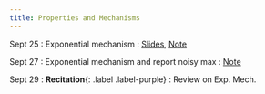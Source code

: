 ```yaml
---
title: Properties and Mechanisms
---
```


Sept 25
: Exponential mechanism
  : [Slides](https://drive.google.com/file/d/19xKaNidoM5u_dUrY1EY__BmYc6ILw8IT/view), [Note](https://drive.google.com/file/d/18O6O0HncU_b0KyNyw6motBz-0-xgTPfA/view?usp=sharing)


Sept 27
: Exponential mechanism and report noisy max
  : [Note](https://drive.google.com/file/d/18O6O0HncU_b0KyNyw6motBz-0-xgTPfA/view?usp=sharing)


Sept 29
: **Recitation**{: .label .label-purple}
  : Review on Exp. Mech.
